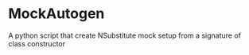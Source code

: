 # MockAutogen
A python script that create NSubstitute mock setup from a signature of class constructor
